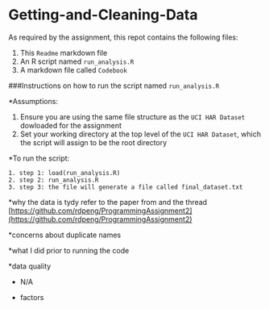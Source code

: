 Getting-and-Cleaning-Data
===========

As required by the assignment, this repot contains the following files:

1. This `Readme` markdown file
2. An R script named `run_analysis.R`
3. A markdown file called `Codebook`
 
###Instructions on how to run the script named `run_analysis.R`

*Assumptions: 

1. Ensure you are using the same file structure as the `UCI HAR Dataset` dowloaded for the assignment
2. Set your working directory at the top level of the `UCI HAR Dataset`, which the script will assign to be the root directory
 
*To run the script:

<!-- -->
    1. step 1: load(run_analysis.R)
    2. step 2: run_analysis.R
    3. step 3: the file will generate a file called final_dataset.txt

*why the data is tydy
refer to the paper from and the thread
[https://github.com/rdpeng/ProgrammingAssignment2](https://github.com/rdpeng/ProgrammingAssignment2)

*concerns about duplicate names

*what I did prior to running the code

*data quality

* N/A

* factors 


 

 
 

 


